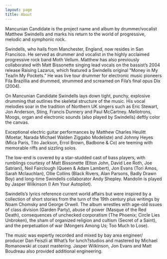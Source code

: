 ```yaml
---
layout: page
title: About
---
```


<!--<p class="message">
  Hey there! This page is included as an example. Feel free to customize it for your own use upon downloading. Carry on!
</p>-->
Mancunian Candidate is the project name and album by drummer/vocalist Matthew Swindells and
marks his return to the world of progressive, melodic and symphonic rock.

Swindells, who hails from Manchester, England, now resides in San Francisco. He served as drummer
and vocalist in the highly acclaimed progressive rock band Moth Vellum. Matthew has also previously
collaborated with Matt Bissonette singing lead vocals on the bassist’s 2004 release Raising Lazarus,
which featured a Swindells original “Money in My Tea/In My Pockets.” He was live tour drummer for
electronic music pioneers Fila Brazillia and drummed, strummed and screamed on Fila’s final opus
Dix (2004).

On Mancunian Candidate Swindells lays down tight, punchy, explosive drumming that outlines the
skeletal structure of the music. His vocal melodies soar in the tradition of Northern UK singers such as
Eric Stewart, Jon Anderson, Sting, Francis Dunnery and Paul McCartney. Mellotrons, Moogs, organ
and electronic sounds (also played by Swindells) deftly color the canvas.

Exceptional electric guitar performances by Matthew Charles Heulitt (Moetar, Narada Michael Walden
Ziggabo Modeliste) and Johnny Heyes (Mica Paris, Tito Jackson, Errol Brown, Badbone &amp; Co) are teeming with
memorable riffs and sizzling solos.

The low-end is covered by a star-studded cast of bass players, with rumblings courtesy of
Matt Bissonette (Elton John, David Lee Roth, Joe Satriani), Neil Fairclough (Queen &amp; Adam Lambert), Jon
Evans (Tori Amos, Sarah Mclauchlan), Ollie Collins (Black Rivers, Alan Parsons, Badly Drawn Boy) and long-time
Swindells collaborator Andy Shepley. Mandolin is played by Jasper Wilkinson (I Am Your Autopilot).

Swindells’s lyrics reference current world affairs but were inspired by a collection of short stories from
the turn of the 19th century plus writings by Noam Chomsky and George Orwell. The album wrestles
with age-old issues of class division (Garden Party), abuse of power (Masque of the Red Death),
consequences of unchecked corporatism (The Phoenix; Circle Lies Unbroken), the sham of organized
religion and cultism (Secret of a Saint), and the perpetuation of war (Mongers Among Us; Too Much to
Lose).

The music was expertly recorded and mixed by bay area engineer/ producer Dan Feiszli at What’s for
lunch?studios and mastered by Michael Romanowski at coast mastering. Jasper Wilkinson, Jon
Evans and Matt Boudreau also provided additional engineering.



<!--There are currently two themes built on Poole:

* [Hyde](http://hyde.getpoole.com)
* [Lanyon](http://lanyon.getpoole.com)

Learn more and contribute on [GitHub](https://github.com/poole).

## Setup

Some fun facts about the setup of this project include:

* Built for [Jekyll](http://jekyllrb.com)
* Developed on GitHub and hosted for free on [GitHub Pages](https://pages.github.com)
* Coded with [Sublime Text 2](http://sublimetext.com), an amazing code editor
* Designed and developed while listening to music like [Blood Bros Trilogy](https://soundcloud.com/maddecent/sets/blood-bros-series)

Have questions or suggestions? Feel free to [open an issue on GitHub](https://github.com/poole/issues/new) or [ask me on Twitter](https://twitter.com/mdo).

Thanks for reading! -->
